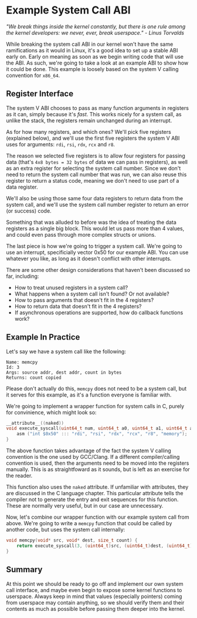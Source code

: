 # Example System Call ABI
*"We break things inside the kernel constantly, but there is one rule among the kernel developers: we never, ever, break userspace." - Linus Torvalds*

While breaking the system call ABI in our kernel won't have the same ramifications as it would in Linux, it's a good idea to set up a stable ABI early on. Early on meaning as soon as we begin writing code that will use the ABI. As such, we're going to take a look at an example ABI to show how it could be done. This example is loosely based on the system V calling convention for `x86_64`.

## Register Interface
The system V ABI chooses to pass as many function arguments in registers as it can, simply because it's *fast*. This works nicely for a system call, as unlike the stack, the registers remain unchanged during an interrupt.

As for how many registers, and which ones? We'll pick five registers (explained below), and we'll use the first five registers the system V ABI uses for arguments: `rdi`, `rsi`, `rdx`, `rcx` and `r8`.

The reason we selected five registers is to allow four registers for passing data (that's `4x8 bytes = 32 bytes` of data we can pass in registers), as well as an extra register for selecting the system call number. Since we don't need to return the system call number that was run, we can also reuse this register to return a status code, meaning we don't need to use part of a data register.

We'll also be using those same four data registers to return data from the system call, and we'll use the system call number register to return an error (or success) code.

Something that was alluded to before was the idea of treating the data registers as a single big block. This would let us pass more than 4 values, and could even pass through more complex structs or unions.

The last piece is how we're going to trigger a system call. We're going to use an interrupt, specificially vector 0x50 for our example ABI. You can use whatever you like, as long as it doesn't conflict with other interrupts.

There are some other design considerations that haven't been discussed so far, including:

- How to treat unused registers in a system call?
- What happens when a system call isn't found? Or not available?
- How to pass arguments that doesn't fit in the 4 registers?
- How to return data that doesn't fit in the 4 registers?
- If asynchronous operations are supported, how do callback functions work?

## Example In Practice

Let's say we have a system call like the following:

```
Name: memcpy
Id: 3
Args: source addr, dest addr, count in bytes
Returns: count copied
```

Please don't actually do this, `memcpy` does not need to be a system call, but it serves for this example, as it's a function everyone is familiar with.

We're going to implement a wrapper function for system calls in C, purely for convinience, which might look so:

```c
__attribute__((naked))
void execute_syscall(uint64_t num, uint64_t a0, uint64_t a1, uint64_t a2, uint64_t a3) {
    asm ("int $0x50" ::: "rdi", "rsi", "rdx", "rcx", "r8", "memory");
}
```

The above function takes advantage of the fact the system V calling convention is the one used by GCC/Clang. If a different compiler/calling convention is used, then the arguments need to be moved into the registers manually. This is as straightfoward as it sounds, but is left as an exercise for the reader.

This function also uses the `naked` attribute. If unfamiliar with attributes, they are discussed in the C language chapter. This particular attribute tells the compiler not to generate the entry and exit sequences for this function. These are normally very useful, but in our case are unnecessary.

Now, let's combine our wrapper function with our example system call from above. We're going to write a `memcpy` function that could be called by another code, but uses the system call internally:

```c
void memcpy(void* src, void* dest, size_t count) {
    return execute_syscall(3, (uint64_t)src, (uint64_t)dest, (uint64_t)count, 0, 0);
}
```

## Summary

At this point we should be ready to go off and implement our own system call interface, and maybe even begin to expose some kernel functions to userspace. Always keep in mind that values (especially pointers) coming from userspace may contain anything, so we should verify them and their contents as much as possible before passing them deeper into the kernel.
